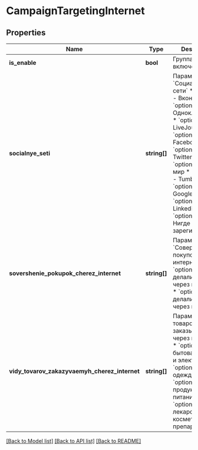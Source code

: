 # CampaignTargetingInternet

## Properties
Name | Type | Description | Notes
------------ | ------------- | ------------- | -------------
**is_enable** | **bool** | Группа включена | [optional] 
**socialnye_seti** | **string[]** | Параметр &#x60;Социальные сети&#x60;  * &#x60;option_0&#x60; - Вконтакте * &#x60;option_1&#x60; - Одноклассники * &#x60;option_2&#x60; - LiveJournal * &#x60;option_3&#x60; - Facebook * &#x60;option_4&#x60; - Twitter * &#x60;option_5&#x60; - Мой мир * &#x60;option_6&#x60; - Tumblr * &#x60;option_7&#x60; - Google+ * &#x60;option_8&#x60; - Linkedin * &#x60;option_9&#x60; - Нигде не зарегистрирован | [optional] 
**sovershenie_pokupok_cherez_internet** | **string[]** | Параметр &#x60;Совершение покупок через интернет&#x60;  * &#x60;option_0&#x60; - делали покупки через интернет * &#x60;option_1&#x60; - не делали покупок через интернет | [optional] 
**vidy_tovarov_zakazyvaemyh_cherez_internet** | **string[]** | Параметр &#x60;Виды товаров, заказываемых через интернет&#x60;  * &#x60;option_0&#x60; - бытовая техника и электроника * &#x60;option_1&#x60; - одежда/обувь * &#x60;option_2&#x60; - продукты питания * &#x60;option_3&#x60; - лекарственные и косметические препараты | [optional] 

[[Back to Model list]](../README.md#documentation-for-models) [[Back to API list]](../README.md#documentation-for-api-endpoints) [[Back to README]](../README.md)


